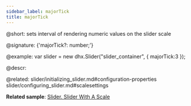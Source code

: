 ```yaml
---
sidebar_label: majorTick
title: majorTick
---          
```


@short: sets interval of rendering numeric values on the slider scale

@signature: {'majorTick?: number;'}

@example: 
var slider = new dhx.Slider("slider_container", { 
    majorTick:3
});



@descr: 


@related: slider/initializing_slider.md#configuration-properties
slider/configuring_slider.md#scalesettings

**Related sample**: [Slider. Slider With A Scale](https://snippet.dhtmlx.com/4a6l7cyy)
